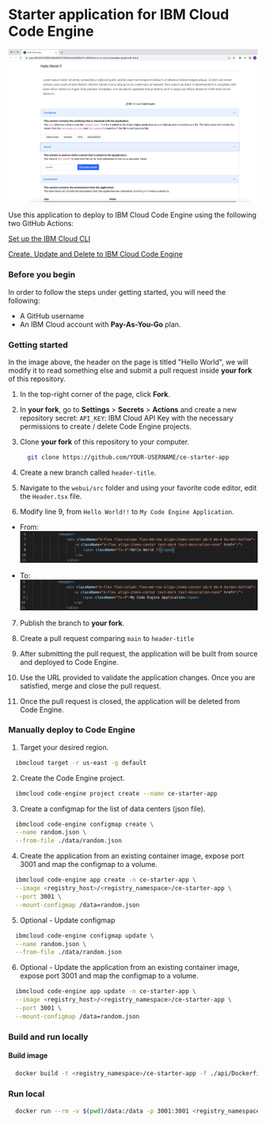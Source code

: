 # Starter application for IBM Cloud Code Engine

![](./docs/assets/ce-starter-app.png)

Use this application to deploy to IBM Cloud Code Engine using the following two GitHub Actions:

[Set up the IBM Cloud CLI](https://github.com/marketplace/actions/set-up-the-ibm-cloud-cli)

[Create, Update and Delete to IBM Cloud Code Engine](https://github.com/marketplace/actions/create-update-and-delete-to-ibm-cloud-code-engine)

### Before you begin

In order to follow the steps under getting started, you will need the following:

 - A GitHub username
 - An IBM Cloud account with **Pay-As-You-Go** plan.

### Getting started
In the image above, the header on the page is titled "Hello World", we will modify it to read something else and submit a pull request inside **your fork** of this repository. 


1. In the top-right corner of the page, click **Fork**. 

2. In **your fork**, go to **Settings** > **Secrets** > **Actions** and create a new repository secret:
    `API_KEY`: IBM Cloud API Key with the necessary permissions to create / delete Code Engine projects.

3. Clone **your fork** of this repository to your computer. 

    ```sh
      git clone https://github.com/YOUR-USERNAME/ce-starter-app
    ```

4. Create a new branch called `header-title`.

5. Navigate to the `webui/src` folder and using your favorite code editor, edit the `Header.tsx` file.

6. Modify line 9, from `Hello World!!` to `My Code Engine Application`.
  - From:
    ![](./docs/assets/pre-changes.png)

  - To:
    ![](./docs/assets/post-changes.png)


7. Publish the branch to **your fork**.

8. Create a pull request comparing `main` to `header-title`

9. After submitting the pull request, the application will be built from source and deployed to Code Engine.  

10. Use the URL provided to validate the application changes. Once you are satisfied, merge and close the pull request.

11. Once the pull request is closed, the application will be deleted from Code Engine. 


### Manually deploy to Code Engine

1. Target your desired region.
  ```sh
    ibmcloud target -r us-east -g default
  ```

2. Create the Code Engine project.
  ```sh
    ibmcloud code-engine project create --name ce-starter-app
  ```

3. Create a configmap for the list of data centers (json file).
  ```sh
    ibmcloud code-engine configmap create \
    --name random.json \
    --from-file ./data/random.json 
  ```

4. Create the application from an existing container image, expose port 3001 and map the configmap to a volume. 
  ```sh
    ibmcloud code-engine app create -n ce-starter-app \
    --image <registry_host>/<registry_namespace>/ce-starter-app \
    --port 3001 \
    --mount-configmap /data=random.json
  ```

5. Optional - Update configmap 
  ```sh
    ibmcloud code-engine configmap update \
    --name random.json \
    --from-file ./data/random.json 
  ```

6. Optional - Update the application from an existing container image, expose port 3001 and map the configmap to a volume. 
  ```sh
    ibmcloud code-engine app update -n ce-starter-app \
    --image <registry_host>/<registry_namespace>/ce-starter-app \
    --port 3001 \
    --mount-configmap /data=random.json
  ```

### Build and run locally 

#### Build image
```sh
  docker build -t <registry_namespace>/ce-starter-app -f ./api/Dockerfile .
```

### Run local
```sh
  docker run --rm -v $(pwd)/data:/data -p 3001:3001 <registry_namespace>/ce-starter-app
```
